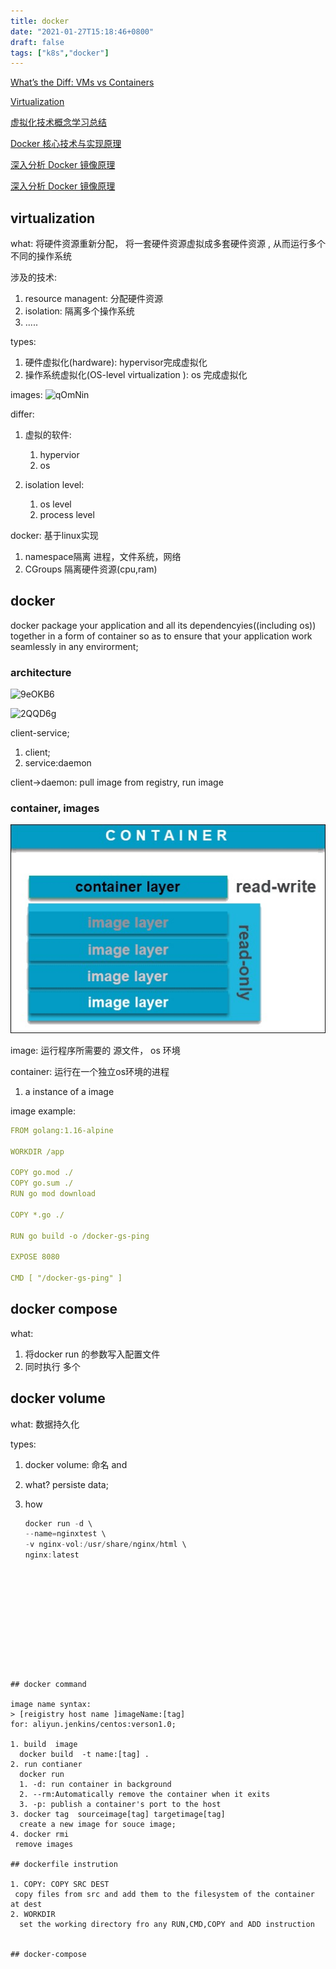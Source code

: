 ```yaml
---
title: docker
date: "2021-01-27T15:18:46+0800"
draft: false
tags: ["k8s","docker"]
---
```


[What’s the Diff: VMs vs Containers](https://www.backblaze.com/blog/vm-vs-containers/)

[Virtualization](https://www.backblaze.com/blog/vm-vs-containers/)

[虚拟化技术概念学习总结](https://cloud.tencent.com/developer/article/1782543)

[Docker 核心技术与实现原理](https://draveness.me/docker/)

[深入分析 Docker 镜像原理](http://blog.daocloud.io/principle-of-docker-image/)

[深入分析 Docker 镜像原理](http://blog.daocloud.io/principle-of-docker-image/)

## virtualization

what:  将硬件资源重新分配， 将一套硬件资源虚拟成多套硬件资源 ,   从而运行多个不同的操作系统

涉及的技术:
1. resource managent:  分配硬件资源
2. isolation: 隔离多个操作系统 
3. .....


types:
1. 硬件虚拟化(hardware): hypervisor完成虚拟化
2. 操作系统虚拟化(OS-level virtualization ): os 完成虚拟化 

images:
![qOmNin](https://cdn.jsdelivr.net/gh/atony2099/imgs@master/20211204/qOmNin.jpg)


differ:
1. 虚拟的软件:
	1. hypervior
	2. os

2. isolation level:
	1.  os level
	2. process  level 

 docker: 基于linux实现
1.  namespace隔离 进程，文件系统，网络
2.  CGroups 隔离硬件资源(cpu,ram)


## docker  

docker package your application and all its dependencyies((including os)) together in  a form of container so as to ensure that your application work seamlessly in any envirorment;

###  architecture

![9eOKB6](https://cdn.jsdelivr.net/gh/atony2099/imgs@master/20210713/9eOKB6.jpg)

![2QQD6g](https://cdn.jsdelivr.net/gh/atony2099/imgs@master/20211204/2QQD6g.jpg)

client-service;

1. client;
2. service:daemon

client->daemon: pull image from registry, run  image


###  container,  images

![tyJSB1](https://raw.githubusercontent.com/atony2099/imgs/master/uPic/tyJSB1.jpg)


image:  运行程序所需要的 源文件， os 环境 

container: 运行在一个独立os环境的进程 
1.   a instance of a image


image  example: 

```yml 
FROM golang:1.16-alpine

WORKDIR /app

COPY go.mod ./
COPY go.sum ./
RUN go mod download

COPY *.go ./

RUN go build -o /docker-gs-ping

EXPOSE 8080

CMD [ "/docker-gs-ping" ]
```






##  docker compose 

what:  
1. 将docker run  的参数写入配置文件
2. 同时执行 多个 


##  docker volume

what: 数据持久化 

types:
1.  docker volume: 命名 and 

1. what? persiste data;
2. how 
   ```c
   docker run -d \
   --name=nginxtest \
   -v nginx-vol:/usr/share/nginx/html \
   nginx:latest
  ```


 








## docker command

image name syntax:
> [reigistry host name ]imageName:[tag]
for: aliyun.jenkins/centos:verson1.0;

1. build  image
    docker build  -t name:[tag] .
2. run contianer
    docker run  
    1. -d: run container in background
    2. --rm:Automatically remove the container when it exits
    3. -p: publish a container's port to the host
3. docker tag  sourceimage[tag] targetimage[tag]
    create a new image for souce image;
4. docker rmi
   remove images

## dockerfile instrution

1. COPY: COPY SRC DEST
   copy files from src and add them to the filesystem of the container  at dest
2. WORKDIR
    set the working directory fro any RUN,CMD,COPY and ADD instruction


## docker-compose







